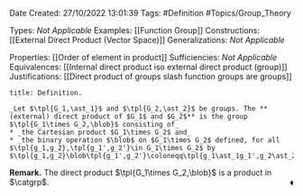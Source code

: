 <div class="topSpace"></div>

Date Created: 27/10/2022 13:01:39
Tags: #Definition #Topics/Group_Theory

Types: _Not Applicable_
Examples: [[Function Group]]
Constructions: [[External Direct Product (Vector Space)]]
Generalizations: _Not Applicable_

Properties: [[Order of element in product]]
Sufficiencies: _Not Applicable_
Equivalences: [[Internal direct product iso external direct product (group)]]
Justifications: [[Direct product of groups slash function groups are groups]]

``` ad-Definition
title: Definition.

_Let $\tpl{G_1,\ast_1}$ and $\tpl{G_2,\ast_2}$ be groups. The **(external) direct product of $G_1$ and $G_2$** is the group $\tpl{G_1\times G_2,\blob}$ consisting of_
* _the Cartesian product $G_1\times G_2$ and_
* _the binary operation $\blob$ on $G_1\times G_2$ defined, for all $\tpl{g_1,g_2},\tpl{g_1',g_2'}\in G_1\times G_2$ by $\tpl{g_1,g_2}\blob\tpl{g_1',g_2'}\coloneqq\tpl{g_1\ast_1g_1',g_2\ast_2g_2'}$._

```

**Remark.** The direct product $\tpl{G_1\times G_2,\blob}$ is a product in $\catgrp$.<span style="float:right;">$\blacklozenge$</span>
